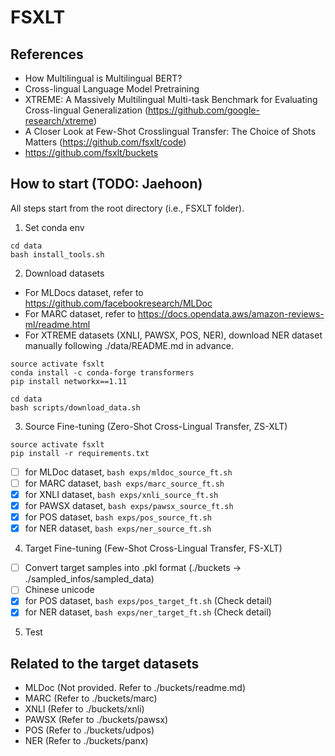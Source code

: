 # FSXLT

## References
- How Multilingual is Multilingual BERT?
- Cross-lingual Language Model Pretraining
- XTREME: A Massively Multilingual Multi-task Benchmark for Evaluating Cross-lingual Generalization (https://github.com/google-research/xtreme)
- A Closer Look at Few-Shot Crosslingual Transfer: The Choice of Shots Matters (https://github.com/fsxlt/code)
- https://github.com/fsxlt/buckets

## How to start (TODO: Jaehoon)
All steps start from the root directory (i.e., FSXLT folder).

1. Set conda env
```
cd data
bash install_tools.sh
```

2. Download datasets
- For MLDocs dataset, refer to https://github.com/facebookresearch/MLDoc
- For MARC dataset, refer to https://docs.opendata.aws/amazon-reviews-ml/readme.html
- For XTREME datasets (XNLI, PAWSX, POS, NER), download NER dataset manually following ./data/README.md in advance.

```
source activate fsxlt
conda install -c conda-forge transformers
pip install networkx==1.11

cd data
bash scripts/download_data.sh
```

3. Source Fine-tuning (Zero-Shot Cross-Lingual Transfer, ZS-XLT)
```
source activate fsxlt
pip install -r requirements.txt
```

- [ ] for MLDoc dataset, `bash exps/mldoc_source_ft.sh`
- [ ] for MARC dataset,  `bash exps/marc_source_ft.sh`
- [X] for XNLI dataset,  `bash exps/xnli_source_ft.sh`
- [X] for PAWSX dataset, `bash exps/pawsx_source_ft.sh`
- [X] for POS dataset,   `bash exps/pos_source_ft.sh`
- [X] for NER dataset,   `bash exps/ner_source_ft.sh`

4. Target Fine-tuning (Few-Shot Cross-Lingual Transfer, FS-XLT)

- [ ] Convert target samples into .pkl format (./buckets -> ./sampled_infos/sampled_data)
- [ ] Chinese unicode
- [X] for POS dataset,   `bash exps/pos_target_ft.sh` (Check detail)
- [X] for NER dataset,   `bash exps/ner_target_ft.sh` (Check detail)

5. Test

## Related to the target datasets
- MLDoc  (Not provided. Refer to ./buckets/readme.md)
- MARC   (Refer to ./buckets/marc)
- XNLI   (Refer to ./buckets/xnli)
- PAWSX  (Refer to ./buckets/pawsx)
- POS    (Refer to ./buckets/udpos)
- NER    (Refer to ./buckets/panx)